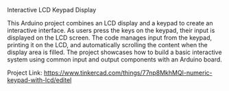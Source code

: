 Interactive LCD Keypad Display

This Arduino project combines an LCD display and a keypad to create an interactive interface. As users press the keys on the keypad, their input is displayed on the LCD screen. The code manages input from the keypad, printing it on the LCD, and automatically scrolling the content when the display area is filled. The project showcases how to build a basic interactive system using common input and output components with an Arduino board.

Project Link: https://www.tinkercad.com/things/77np8MkhMQI-numeric-keypad-with-lcd/editel